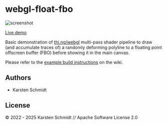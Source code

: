 # webgl-float-fbo

![screenshot](https://raw.githubusercontent.com/thi-ng/umbrella/develop/assets/examples/webgl-float-fbo.jpg)

[Live demo](http://demo.thi.ng/umbrella/webgl-float-fbo/)

Basic demonstration of
[thi.ng/webgl](https://github.com/thi-ng/umbrella/tree/develop/packages/webgl)
multi-pass shader pipeline to draw (and accumulate traces of) a randomly
deforming polyline to a floating point offscreen buffer (FBO) before showing it
in the main canvas.

Please refer to the [example build
instructions](https://github.com/thi-ng/umbrella/wiki/Example-build-instructions)
on the wiki.

## Authors

- Karsten Schmidt

## License

&copy; 2022 - 2025 Karsten Schmidt // Apache Software License 2.0
